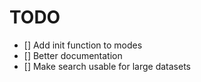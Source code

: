 # TODO
- [] Add init function to modes
- [] Better documentation
- [] Make search usable for large datasets
